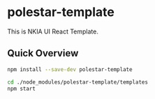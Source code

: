# polestar-template

This is NKIA UI React Template.

## Quick Overview

```sh
npm install --save-dev polestar-template

cd ./node_modules/polestar-template/templates
npm start
```